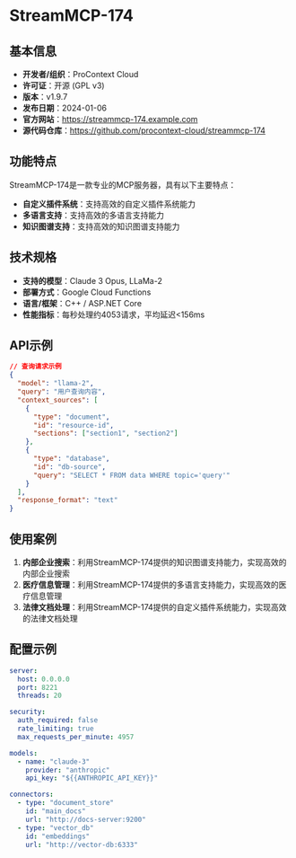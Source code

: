 # StreamMCP-174

## 基本信息

- **开发者/组织**：ProContext Cloud
- **许可证**：开源 (GPL v3)
- **版本**：v1.9.7
- **发布日期**：2024-01-06
- **官方网站**：https://streammcp-174.example.com
- **源代码仓库**：https://github.com/procontext-cloud/streammcp-174

## 功能特点

StreamMCP-174是一款专业的MCP服务器，具有以下主要特点：

- **自定义插件系统**：支持高效的自定义插件系统能力
- **多语言支持**：支持高效的多语言支持能力
- **知识图谱支持**：支持高效的知识图谱支持能力


## 技术规格

- **支持的模型**：Claude 3 Opus, LLaMa-2
- **部署方式**：Google Cloud Functions
- **语言/框架**：C++ / ASP.NET Core
- **性能指标**：每秒处理约4053请求，平均延迟<156ms

## API示例

```json
// 查询请求示例
{
  "model": "llama-2",
  "query": "用户查询内容",
  "context_sources": [
    {
      "type": "document",
      "id": "resource-id",
      "sections": ["section1", "section2"]
    },
    {
      "type": "database",
      "id": "db-source",
      "query": "SELECT * FROM data WHERE topic='query'"
    }
  ],
  "response_format": "text"
}
```

## 使用案例

1. **内部企业搜索**：利用StreamMCP-174提供的知识图谱支持能力，实现高效的内部企业搜索
2. **医疗信息管理**：利用StreamMCP-174提供的多语言支持能力，实现高效的医疗信息管理
3. **法律文档处理**：利用StreamMCP-174提供的自定义插件系统能力，实现高效的法律文档处理


## 配置示例

```yaml
server:
  host: 0.0.0.0
  port: 8221
  threads: 20

security:
  auth_required: false
  rate_limiting: true
  max_requests_per_minute: 4957

models:
  - name: "claude-3"
    provider: "anthropic"
    api_key: "${{ANTHROPIC_API_KEY}}"

connectors:
  - type: "document_store"
    id: "main_docs"
    url: "http://docs-server:9200"
  - type: "vector_db"
    id: "embeddings"
    url: "http://vector-db:6333"
```